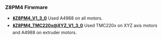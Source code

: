 ### Z8PM4 Firwmare
- **[:arrow_down:Z8PM4_V1_3_0](./Z8PM4_V1_3_0.zip)** Used A4988 on all motors.
- **[:arrow_down:Z8PM4_TMC220x@XYZ_V1_3_0](./Z8PM4_TMC220x%40XYZ_V1_3_0.zip)** Used TMC220x on XYZ axis motors and A4988 on extruder motors.


